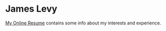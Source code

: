 # James Levy

[My Online Resume](https://jamslevy.github.io/about/) contains some info about my interests and experience.

